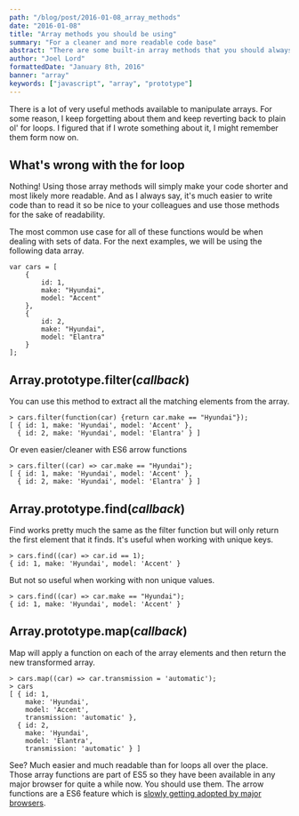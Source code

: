 ```yaml
---
path: "/blog/post/2016-01-08_array_methods"
date: "2016-01-08"
title: "Array methods you should be using"
summary: "For a cleaner and more readable code base"
abstract: "There are some built-in array methods that you should always be using instead of for loops to write cleaner code."
author: "Joel Lord"
formattedDate: "January 8th, 2016"
banner: "array"
keywords: ["javascript", "array", "prototype"]
---
```

There is a lot of very useful methods available to manipulate arrays.
For some reason, I keep forgetting about them and keep reverting back to
plain ol' for loops. I figured that if I wrote something about it, I
might remember them form now on.

## What's wrong with the for loop

Nothing\! Using those array methods will simply make your code shorter
and most likely more readable. And as I always say, it's much easier to
write code than to read it so be nice to your colleagues and use those
methods for the sake of readability.

The most common use case for all of these functions would be when
dealing with sets of data. For the next examples, we will be using the
following data array.

    var cars = [
        {
            id: 1,
            make: "Hyundai",
            model: "Accent"
        },
        {
            id: 2,
            make: "Hyundai",
            model: "Elantra"
        }
    ];

## Array.prototype.filter(*callback*)

You can use this method to extract all the matching elements from the
array.

    > cars.filter(function(car) {return car.make == "Hyundai"});
    [ { id: 1, make: 'Hyundai', model: 'Accent' },
      { id: 2, make: 'Hyundai', model: 'Elantra' } ]

Or even easier/cleaner with ES6 arrow functions

    > cars.filter((car) => car.make == "Hyundai");
    [ { id: 1, make: 'Hyundai', model: 'Accent' },
      { id: 2, make: 'Hyundai', model: 'Elantra' } ]

## Array.prototype.find(*callback*)

Find works pretty much the same as the filter function but will only
return the first element that it finds. It's useful when working with
unique keys.

    > cars.find((car) => car.id == 1);
    { id: 1, make: 'Hyundai', model: 'Accent' }

But not so useful when working with non unique values.

    > cars.find((car) => car.make == "Hyundai");
    { id: 1, make: 'Hyundai', model: 'Accent' }

## Array.prototype.map(*callback*)

Map will apply a function on each of the array elements and then return
the new transformed array.

    > cars.map((car) => car.transmission = 'automatic');
    > cars
    [ { id: 1,
        make: 'Hyundai',
        model: 'Accent',
        transmission: 'automatic' },
      { id: 2,
        make: 'Hyundai',
        model: 'Elantra',
        transmission: 'automatic' } ]

See? Much easier and much readable than for loops all over the place.
Those array functions are part of ES5 so they have been available in any
major browser for quite a while now. You should use them. The arrow
functions are a ES6 feature which is [slowly getting adopted by major
browsers](http://caniuse.com/#feat=arrow-functions).
